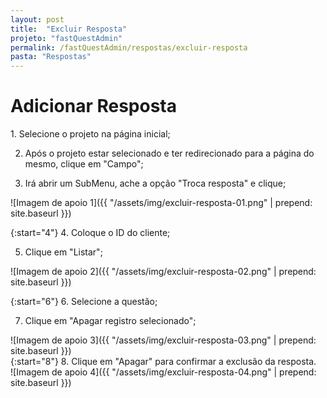 ```yaml
---
layout: post
title:  "Excluir Resposta"
projeto: "fastQuestAdmin"
permalink: /fastQuestAdmin/respostas/excluir-resposta
pasta: "Respostas"
---
```


# Adicionar Resposta

<div class="row" markdown="1">
<div class="6u 12u$(small)" markdown="1">
1. Selecione o projeto na página inicial;

2. Após o projeto estar selecionado e ter redirecionado para a página do mesmo, clique em "Campo";

3. Irá abrir um SubMenu, ache a opção "Troca resposta" e clique;
</div>
<div class="6u 12u$(small)" markdown="1">
![Imagem de apoio 1]({{ "/assets/img/excluir-resposta-01.png" | prepend: site.baseurl }})
</div>                               
</div>

{:start="4"}
4. Coloque o ID do cliente;

5. Clique em "Listar";

![Imagem de apoio 2]({{ "/assets/img/excluir-resposta-02.png" | prepend: site.baseurl }})
<div class="row" markdown="1">
<div class="6u 12u$(small)" markdown="1">
{:start="6"}
6. Selecione a questão;

7. Clique em "Apagar registro selecionado";
</div>
<div class="6u 12u$(small)" markdown="1">
![Imagem de apoio 3]({{ "/assets/img/excluir-resposta-03.png" | prepend: site.baseurl }})
</div>                               
</div>

<div class="row" markdown="1">
<div class="6u 12u$(small)" markdown="1">
{:start="8"}
8. Clique em "Apagar" para confirmar a exclusão da resposta.
</div>
<div class="6u 12u$(small)" markdown="1">
![Imagem de apoio 4]({{ "/assets/img/excluir-resposta-04.png" | prepend: site.baseurl }})
</div>                               
</div>